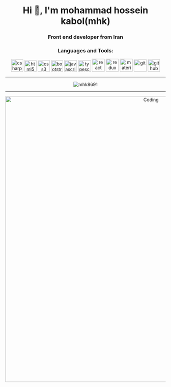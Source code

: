 <h1 align="center">Hi 👋, I'm mohammad hossein kabol(mhk)</h1>

<h3 align="center">Front end developer from Iran</h3>

<h3 align="center">Languages and Tools:</h3>

<p align="center">  
<img src="https://cdn.worldvectorlogo.com/logos/c--4.svg" alt="csharp" width="38" height="38"/>  
<img src="https://cdn.worldvectorlogo.com/logos/html-1.svg" alt="html5" width="38" height="35"/>
<img src="https://cdn.worldvectorlogo.com/logos/css-3.svg" alt="css3" width="38" height="35"/>  
<img src="https://cdn.worldvectorlogo.com/logos/bootstrap-4.svg" alt="bootstrap" width="37" height="35"/>
<img src="https://cdn.worldvectorlogo.com/logos/logo-javascript.svg" alt="javascript" width="40" height="35"/>
<img src="https://cdn.worldvectorlogo.com/logos/typescript.svg" alt="typescript" width="40" height="35"/>
<img src="https://www.vectorlogo.zone/logos/reactjs/reactjs-icon.svg" alt="react" width="40" height="40"/>
<img src="https://www.vectorlogo.zone/logos/js_redux/js_redux-icon.svg" alt="redux" width="40" height="40"/>
  <img src="https://cdn.worldvectorlogo.com/logos/material-ui-1.svg" alt="material ui" width="40" height="40"/>
<img src="https://www.vectorlogo.zone/logos/git-scm/git-scm-icon.svg" alt="git" width="40" height="38"/>
<img src="https://cdn.worldvectorlogo.com/logos/github-icon-2.svg" alt="github" width="38" height="38"/>
</p>
<hr/>
<p align="center"><img  src="https://github-readme-stats.vercel.app/api/top-langs?username=mhk8691&show_icons=true&locale=en&layout=compact" alt="mhk8691" /></p>
<hr/>
<p align="center"><img alt="Coding" width="900" src="https://gist.githubusercontent.com/vininjr/d29bb07bdadb41e4b0923bc8fa748b1a/raw/88f20c9d749d756be63f22b09f3c4ac570bc5101/programming.gif"></p>

